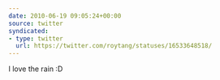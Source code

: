 ```yaml
---
date: 2010-06-19 09:05:24+00:00
source: twitter
syndicated:
- type: twitter
  url: https://twitter.com/roytang/statuses/16533648518/
---
```


I love the rain :D